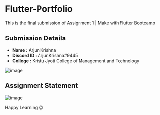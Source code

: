 # Flutter-Portfolio

This is the final submission of Assignment 1 | Make with Flutter Bootcamp

## Submission Details

- **Name :** Arjun Krishna
- **Discord ID :** ArjunKrishna#9445
- **College :** Kristu Jyoti College of Management and Technology

![image](https://user-images.githubusercontent.com/44474792/121345261-42c28180-c942-11eb-952d-31ae84ce761c.png)


## Assignment Statement

![image](https://user-images.githubusercontent.com/44474792/121345898-0ba0a000-c943-11eb-96b9-8c9eec34d607.png)

Happy Learning 😊
